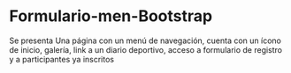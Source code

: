 # Formulario-men-Bootstrap
Se presenta Una página con un menú de navegación, cuenta con un ícono de inicio, galería, link a un diario deportivo, acceso a formulario de registro y a participantes ya inscritos
